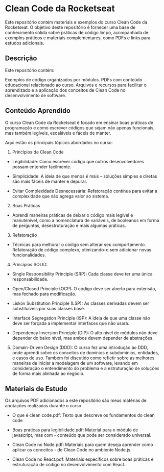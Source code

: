 # Clean Code da Rocketseat

Este repositório contém materiais e exemplos do curso Clean Code da Rocketseat. O objetivo deste repositório é fornecer uma base de conhecimento sólida sobre práticas de código limpo, acompanhada de exemplos práticos e materiais complementares, como PDFs e links para estudos adicionais.

## Descrição

Este repositório contém:

Exemplos de código organizados por módulos.
PDFs com conteúdo educacional relacionado ao curso.
Arquivos e recursos para facilitar o aprendizado e a aplicação dos conceitos de Clean Code no desenvolvimento de software.

## Conteúdo Aprendido

O curso Clean Code da Rocketseat é focado em ensinar boas práticas de programação e como escrever códigos que sejam não apenas funcionais, mas também legíveis, escaláveis e fáceis de manter.

Aqui estão os principais tópicos abordados no curso:

1. Princípios de Clean Code

- Legibilidade: Como escrever código que outros desenvolvedores possam entender facilmente.

- Simplicidade: A ideia de que menos é mais – soluções simples e diretas são mais fáceis de manter e depurar.

- Evitar Complexidade Desnecessária: Refatoração contínua para evitar a complexidade que não agrega valor ao sistema.

2. Boas Práticas

- Aprendi maneiras práticas de deixar o código mais legível e manutenível, como a nomenclatura de variáveis, de booleanos em forma de perguntas, desestruturação e mais algumas práticas.

3. Refatoração

- Técnicas para melhorar o código sem alterar seu comportamento.
Refatoração de código complexo, otimizando-o sem adicionar novas funcionalidades.

4. Princípios SOLID:

- Single Responsibility Principle (SRP): Cada classe deve ter uma única responsabilidade.

- Open/Closed Principle (OCP): O código deve ser aberto para extensão, mas fechado para modificação.

- Liskov Substitution Principle (LSP): As classes derivadas devem ser substituíveis por suas classes base.

- Interface Segregation Principle (ISP): A ideia de que uma classe não deve ser forçada a implementar interfaces que não usará.

- Dependency Inversion Principle (DIP): O alto nível de módulos não deve depender do baixo nível, mas ambos devem depender de abstrações.

5. Domain-Driven Design (DDD): O curso fez uma introdução ao DDD, onde aprendi sobre os conceitos de domínios e subdomínios, entidades, e casos de uso. Também foi discutido como refletir sobre as melhores maneiras de iniciar a modelagem de um software, levando em consideração o entendimento do problema e a estruturação de soluções de forma mais alinhada ao negócio.

## Materiais de Estudo

Os arquivos PDF adicionados a este repositório são meus matérias de anotações realizadas durante o curso

- O que é clean code.pdf: Texto que descreve os fundamentos do clean code

- Boas praticas para legibilidade.pdf: Material para o módulo de javascript, mas com - conteúdo que pode ser considerado universal.

- Clean Code no Node.pdf: Materiais para quem deseja aprender como aplicar os conceitos - de Clean Code no ambiente Node.js.

- Clean Code no React.pdf: Materiais específicos sobre boas práticas e estruturação de código no desenvolvimento com React.
